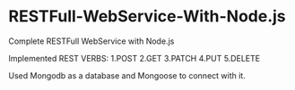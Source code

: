 # RESTFull-WebService-With-Node.js

Complete RESTFull WebService with Node.js

Implemented REST VERBS:
1.POST
2.GET
3.PATCH
4.PUT
5.DELETE 

Used Mongodb as a database and Mongoose to connect with it. 
